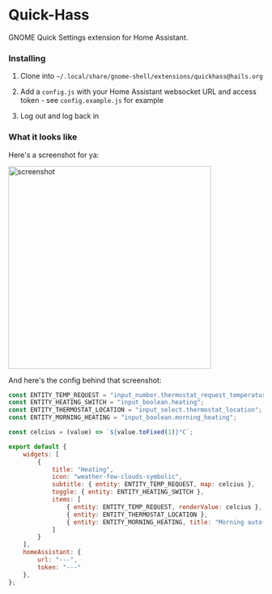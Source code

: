 # Quick-Hass

GNOME Quick Settings extension for Home Assistant.

### Installing

1. Clone into `~/.local/share/gnome-shell/extensions/quickhass@hails.org`

2. Add a `config.js` with your Home Assistant websocket URL and access token - see `config.example.js` for example

3. Log out and log back in

### What it looks like

Here's a screenshot for ya:

<img src="https://github.com/haileys/quick-hass/assets/179065/72a228b7-4127-42e0-a1f9-cad511d7f5ba" alt="screenshot" width="400">

And here's the config behind that screenshot:

```javascript
const ENTITY_TEMP_REQUEST = "input_number.thermostat_request_temperature";
const ENTITY_HEATING_SWITCH = "input_boolean.heating";
const ENTITY_THERMOSTAT_LOCATION = "input_select.thermostat_location";
const ENTITY_MORNING_HEATING = "input_boolean.morning_heating";

const celcius = (value) => `${value.toFixed(1)}°C`;

export default {
    widgets: [
        {
            title: "Heating",
            icon: "weather-few-clouds-symbolic",
            subtitle: { entity: ENTITY_TEMP_REQUEST, map: celcius },
            toggle: { entity: ENTITY_HEATING_SWITCH },
            items: [
                { entity: ENTITY_TEMP_REQUEST, renderValue: celcius },
                { entity: ENTITY_THERMOSTAT_LOCATION },
                { entity: ENTITY_MORNING_HEATING, title: "Morning auto-run" },
            ]
        }
    ],
    homeAssistant: {
        url: "---",
        token: "---"
    },
};
```
